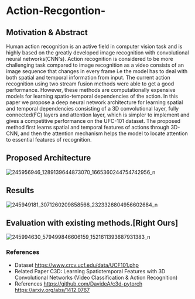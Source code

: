 # Action-Recgontion-
## Motivation & Abstract 
Human action recognition is an active field in computer vision task and is highly based on the greatly developed image recognition with convolutional neural networks(CNN's). Action recognition is considered to be more challenging task compared to image recognition as a video consists of an image sequence that changes in every frame i.e the model has to deal with both spatial and temporal information from input. The current action recognition using two stream fusion methods were able to get a good performance. However, these methods are computationally expensive models for learning spatio-temporal dependencies of the action. In this paper we propose a deep neural network  architecture for learning spatial and temporal dependencies consisting of a 3D convolutional layer, fully connected(FC) layers and attention layer, which is simpler to implement and gives a competitive performance on the UFC-101 dataset. The proposed method first learns spatial and temporal features of actions through 3D-CNN, and then the attention mechanism helps the model to locate attention to essential features of recognition.

## Proposed Architecture 
![245956946_1289139644873070_1665360244754742956_n](https://user-images.githubusercontent.com/66351304/141077627-cc5a9910-9180-46e6-ad64-598ad02ad47d.jpg)

## Results 
![245949181_3071260209858566_2323326804956602684_n](https://user-images.githubusercontent.com/66351304/141077583-909d34ff-27b5-4b5b-aa1a-120bb2273b04.jpg)
 
 ## Evaluation with existing methods.[Right Ours]
 ![245994630_579499846606159_1521611393687931383_n](https://user-images.githubusercontent.com/66351304/141077843-e5e023d0-b7fa-458f-b365-26498add4a52.jpg)
 ### References 
 - Dataset 
 https://www.crcv.ucf.edu/data/UCF101.php
 - Related Paper
 C3D: Learning Spatiotemporal Features with 3D Convolutional Networks (Video Classification & Action Recognition)
 - References 
 https://github.com/DavideA/c3d-pytorch
 https://arxiv.org/abs/1412.0767
